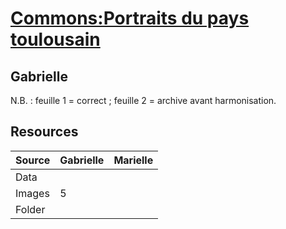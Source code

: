 # [Commons:Portraits du pays toulousain](https://commons.wikimedia.org/wiki/Commons:Portraits_du_pays_toulousain)


## Gabrielle
N.B. : feuille 1 = correct ; feuille 2 = archive avant harmonisation.

## Resources
| Source | Gabrielle | Marielle
| --- | --- | --- |
| Data |  |  |
| Images | 5 | |
| Folder | |  

